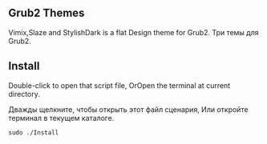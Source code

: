 
## Grub2 Themes

Vimix,Slaze and StylishDark is a flat Design theme for Grub2.
Три темы для Grub2.

## Install

Double-click to open that script file,
OrOpen the terminal at current directory.

Дважды щелкните, чтобы открыть этот файл сценария,
Или откройте терминал в текущем каталоге.

    sudo ./Install
